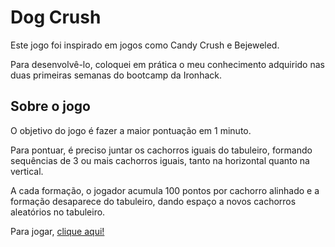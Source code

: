 # Dog Crush

Este jogo foi inspirado em jogos como Candy Crush e Bejeweled.

Para desenvolvê-lo, coloquei em prática o meu conhecimento adquirido nas duas primeiras semanas do bootcamp da Ironhack.

## Sobre o jogo

O objetivo do jogo é fazer a maior pontuação em 1 minuto. 

Para pontuar, é preciso juntar os cachorros iguais do tabuleiro, formando sequências de 3 ou mais cachorros iguais, tanto na horizontal quanto na vertical.

A cada formação, o jogador acumula 100 pontos por cachorro alinhado e a formação desaparece do tabuleiro, dando espaço a novos cachorros aleatórios no tabuleiro. 

Para jogar, [clique aqui!](https://thaistamae.github.io/dog-crush/)